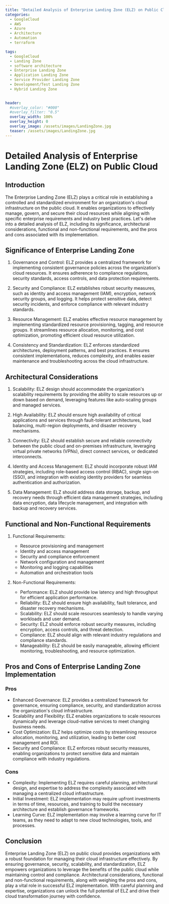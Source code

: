 ```yaml
---
title: "Detailed Analysis of Enterprise Landing Zone (ELZ) on Public Cloud"
categories:
  - GoogleCloud
  - AWS
  - Azure
  - Architecture
  - Automation
  - terraform

tags:
  - GoogleCloud
  - Landing Zone
  - software architecture
  - Enterprise Landing Zone
  - Application Landing Zone 
  - Service Provider Landing Zone
  - Development/Test Landing Zone
  - Hybrid Landing Zone
  

header:
  #overlay_color: "#000"
  #overlay_filter: "0.5"
  overlay_width: 100%
  overlay_height: 0
  overlay_image: /assets/images/LandingZone.jpg
  teaser: /assets/images/LandingZone.jpg
---
```


# Detailed Analysis of Enterprise Landing Zone (ELZ) on Public Cloud

## Introduction

The Enterprise Landing Zone (ELZ) plays a critical role in establishing a controlled and standardized environment for an organization's cloud infrastructure on the public cloud. It enables organizations to effectively manage, govern, and secure their cloud resources while aligning with specific enterprise requirements and industry best practices. Let's delve into a detailed analysis of ELZ, including its significance, architectural considerations, functional and non-functional requirements, and the pros and cons associated with its implementation.

## Significance of Enterprise Landing Zone

1. Governance and Control: ELZ provides a centralized framework for implementing consistent governance policies across the organization's cloud resources. It ensures adherence to compliance regulations, security standards, access controls, and data protection requirements.

2. Security and Compliance: ELZ establishes robust security measures, such as identity and access management (IAM), encryption, network security groups, and logging. It helps protect sensitive data, detect security incidents, and enforce compliance with relevant industry standards.

3. Resource Management: ELZ enables effective resource management by implementing standardized resource provisioning, tagging, and resource groups. It streamlines resource allocation, monitoring, and cost optimization, promoting efficient cloud resource utilization.

4. Consistency and Standardization: ELZ enforces standardized architectures, deployment patterns, and best practices. It ensures consistent implementations, reduces complexity, and enables easier maintenance and troubleshooting across the cloud infrastructure.

## Architectural Considerations

1. Scalability: ELZ design should accommodate the organization's scalability requirements by providing the ability to scale resources up or down based on demand, leveraging features like auto-scaling groups and managed services.

2. High Availability: ELZ should ensure high availability of critical applications and services through fault-tolerant architectures, load balancing, multi-region deployments, and disaster recovery mechanisms.

3. Connectivity: ELZ should establish secure and reliable connectivity between the public cloud and on-premises infrastructure, leveraging virtual private networks (VPNs), direct connect services, or dedicated interconnects.

4. Identity and Access Management: ELZ should incorporate robust IAM strategies, including role-based access control (RBAC), single sign-on (SSO), and integration with existing identity providers for seamless authentication and authorization.

5. Data Management: ELZ should address data storage, backup, and recovery needs through efficient data management strategies, including data encryption, data lifecycle management, and integration with backup and recovery services.

## Functional and Non-Functional Requirements

1. Functional Requirements:
   - Resource provisioning and management
   - Identity and access management
   - Security and compliance enforcement
   - Network configuration and management
   - Monitoring and logging capabilities
   - Automation and orchestration tools

2. Non-Functional Requirements:
   - Performance: ELZ should provide low latency and high throughput for efficient application performance.
   - Reliability: ELZ should ensure high availability, fault tolerance, and disaster recovery mechanisms.
   - Scalability: ELZ should scale resources seamlessly to handle varying workloads and user demand.
   - Security: ELZ should enforce robust security measures, including encryption, access controls, and threat detection.
   - Compliance: ELZ should align with relevant industry regulations and compliance standards.
   - Manageability: ELZ should be easily manageable, allowing efficient monitoring, troubleshooting, and resource optimization.

## Pros and Cons of Enterprise Landing Zone Implementation

### Pros

- Enhanced Governance: ELZ provides a centralized framework for governance, ensuring compliance, security, and standardization across the organization's cloud infrastructure.
- Scalability and Flexibility: ELZ enables organizations to scale resources dynamically and leverage cloud-native services to meet changing business needs.
- Cost Optimization: ELZ helps optimize costs by streamlining resource allocation, monitoring, and utilization, leading to better cost management and ROI.
- Security and Compliance: ELZ enforces robust security measures, enabling organizations to protect sensitive data and maintain compliance with industry regulations.

### Cons

- Complexity: Implementing ELZ requires careful planning, architectural design, and expertise to address the complexity associated with managing a centralized cloud infrastructure.
- Initial Investment: ELZ implementation may require upfront investments in terms of time, resources, and training to build the necessary architecture and establish governance frameworks.
- Learning Curve: ELZ implementation may involve a learning curve for IT teams, as they need to adapt to new cloud technologies, tools, and processes.

## Conclusion

Enterprise Landing Zone (ELZ) on public cloud provides organizations with a robust foundation for managing their cloud infrastructure effectively. By ensuring governance, security, scalability, and standardization, ELZ empowers organizations to leverage the benefits of the public cloud while maintaining control and compliance. Architectural considerations, functional and non-functional requirements, along with weighing the pros and cons, play a vital role in successful ELZ implementation. With careful planning and expertise, organizations can unlock the full potential of ELZ and drive their cloud transformation journey with confidence.
